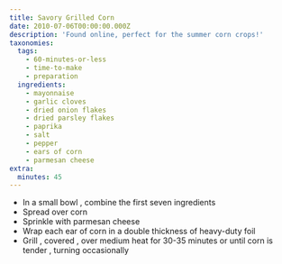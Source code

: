 ```yaml
---
title: Savory Grilled Corn
date: 2010-07-06T00:00:00.000Z
description: 'Found online, perfect for the summer corn crops!'
taxonomies:
  tags:
    - 60-minutes-or-less
    - time-to-make
    - preparation
  ingredients:
    - mayonnaise
    - garlic cloves
    - dried onion flakes
    - dried parsley flakes
    - paprika
    - salt
    - pepper
    - ears of corn
    - parmesan cheese
extra:
  minutes: 45
---
```

 - In a small bowl , combine the first seven ingredients
 - Spread over corn
 - Sprinkle with parmesan cheese
 - Wrap each ear of corn in a double thickness of heavy-duty foil
 - Grill , covered , over medium heat for 30-35 minutes or until corn is tender , turning occasionally
